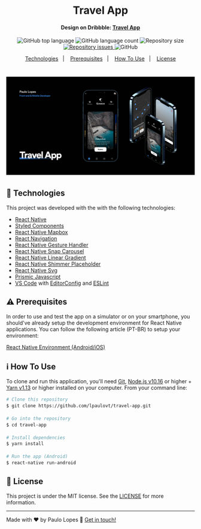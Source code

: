 <h1 align="center">
    Travel App
</h1>

<h4 align="center">
  Design on Dribbble: <a href="https://dribbble.com/shots/14924767-Travel-App-UI">Travel App</a>
</h4>
<p align="center">
  <img alt="GitHub top language" src="https://img.shields.io/github/languages/top/lpaulovt/travel-app.svg">
  
  <img alt="GitHub language count" src="https://img.shields.io/github/languages/count/lpaulovt/travel-app.svg">
  
  <img alt="Repository size" src="https://img.shields.io/github/repo-size/lpaulovt/travel-app.svg">

  <a href="https://github.com/lpaulovt/travel-app/issues">
    <img alt="Repository issues" src="https://img.shields.io/github/issues/lpaulovt/travel-app.svg">
  </a>
  
  <img alt="GitHub" src="https://img.shields.io/github/license/lpaulovt/travel-app.svg"> 
</p>

<p align="center">
  <a href="#rocket-technologies">Technologies</a>&nbsp;&nbsp;&nbsp;|&nbsp;&nbsp;&nbsp;
  <a href="#warning-prerequisites">Prerequisites</a>&nbsp;&nbsp;&nbsp;|&nbsp;&nbsp;&nbsp;
  <a href="#information_source-how-to-use">How To Use</a>&nbsp;&nbsp;&nbsp;|&nbsp;&nbsp;&nbsp;
  <a href="#memo-license">License</a>
</p>

<h1 align="center" height="50vh">
    <img alt="App gif" src="./src/assets/Thumbv1.1.jpg" />
</h1>

## :rocket: Technologies

This project was developed with the with the following technologies:

- [React Native](http://facebook.github.io/react-native/)
- [Styled Components]()
- [React Native Mapbox]()
- [React Navigation](https://reactnavigation.org/)
- [React Native Gesture Handler](https://kmagiera.github.io/react-native-gesture-handler/)
- [React Native Snap Carousel]()
- [React Native Linear Gradient]()
- [React Native Shimmer Placeholder]()
- [React Native Svg]()
- [Prismic Javascript]()
- [VS Code][vc] with [EditorConfig][vceditconfig] and [ESLint][vceslint]

## :warning: Prerequisites

In order to use and test the app on a simulator or on your smartphone, you should've already setup the development environment for React Native applications. You can follow the following article (PT-BR) to setup your environment:

[React Native Environment (Android/iOS)](https://docs.rocketseat.dev/ambiente-react-native/introducao)

## :information_source: How To Use

To clone and run this application, you'll need [Git](https://git-scm.com), [Node.js v10.16][nodejs] or higher + [Yarn v1.13][yarn] or higher installed on your computer. From your command line:

```bash
# Clone this repository
$ git clone https://github.com/lpaulovt/travel-app.git

# Go into the repository
$ cd travel-app

# Install dependencies
$ yarn install

# Run the app (Android)
$ react-native run-android
```

## :memo: License

This project is under the MIT license. See the [LICENSE](https://github.com/lpaulovt/travel-app/blob/main/LICENSE) for more information.

---

Made with ♥ by Paulo Lopes :wave: [Get in touch!](https://www.linkedin.com/in/lpaulovt/)

[nodejs]: https://nodejs.org/
[yarn]: https://yarnpkg.com/
[vc]: https://code.visualstudio.com/
[vceditconfig]: https://marketplace.visualstudio.com/items?itemName=EditorConfig.EditorConfig
[vceslint]: https://marketplace.visualstudio.com/items?itemName=dbaeumer.vscode-eslint
